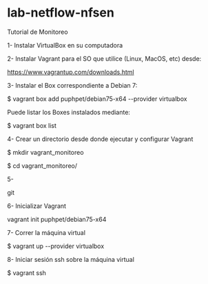 # lab-netflow-nfsen
Tutorial de Monitoreo

1- Instalar VirtualBox en su computadora 

2- Instalar Vagrant para el SO que utilice (Linux, MacOS, etc) desde:

https://www.vagrantup.com/downloads.html

3- Instalar el Box correspondiente a Debian 7:

$ vagrant box add puphpet/debian75-x64 --provider virtualbox

Puede listar los Boxes instalados mediante:

$ vagrant box list

4- Crear un directorio desde donde ejecutar y configurar Vagrant 

  $ mkdir vagrant_monitoreo

  $ cd vagrant_monitoreo/

5- 

git

6- Inicializar Vagrant 

vagrant init puphpet/debian75-x64

7- Correr la máquina virtual

  $ vagrant up --provider virtualbox
  
8- Iniciar sesión ssh sobre la máquina virtual

  $ vagrant ssh



